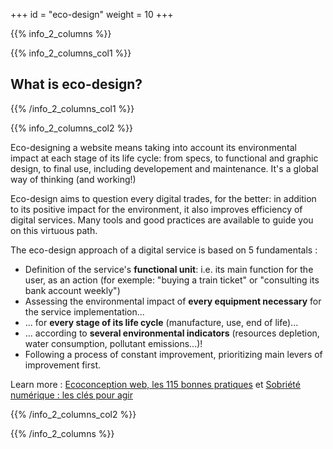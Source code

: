 +++
id = "eco-design"
weight = 10
+++

{{% info_2_columns %}}

{{% info_2_columns_col1 %}}

## What is eco-design?

{{% /info_2_columns_col1 %}}

{{% info_2_columns_col2 %}}

Eco-designing a website means taking into account its environmental impact at each stage of its life cycle: from specs, to functional and graphic design, to final use, including developement and maintenance. It's a global way of thinking (and working!)

Eco-design aims to question every digital trades, for the better: in addition to its positive impact for the environment, it also improves efficiency of digital services.
Many tools and good practices are available to guide you on this virtuous path.

The eco-design approach of a digital service is based on 5 fundamentals :

- Definition of the service's **functional unit**: i.e. its main function for the user, as an action (for exemple: "buying a train ticket" or "consulting its bank account weekly")
- Assessing the environmental impact of **every equipment necessary** for the service implementation...
- ... for **every stage of its life cycle** (manufacture, use, end of life)...
- ... according to **several environmental indicators** (resources depletion, water consumption, pollutant emissions...)!
- Following a process of constant improvement, prioritizing main levers of improvement first.

Learn more : [Ecoconception web, les 115 bonnes pratiques](https://ecoconceptionweb.com/) et
[Sobriété numérique : les clés pour agir](https://www.greenit.fr/2019/09/10/sobriete-numerique-les-cles-pour-agir/)

{{% /info_2_columns_col2 %}}

{{% /info_2_columns %}}
